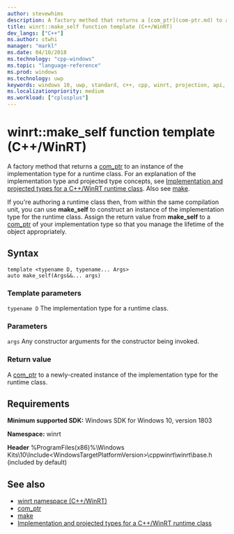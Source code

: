 ```yaml
---
author: stevewhims
description: A factory method that returns a [com_ptr](com-ptr.md) to an instance of the implementation type for a runtime class.
title: winrt::make_self function template (C++/WinRT)
dev_langs: ["C++"]
ms.author: stwhi
manager: "markl"
ms.date: 04/10/2018
ms.technology: "cpp-windows"
ms.topic: "language-reference"
ms.prod: windows
ms.technology: uwp
keywords: windows 10, uwp, standard, c++, cpp, winrt, projection, api, reference, construct, instantiate, implementation
ms.localizationpriority: medium
ms.workload: ["cplusplus"]
---
```


# winrt::make_self function template (C++/WinRT)
A factory method that returns a [com_ptr](com-ptr.md) to an instance of the implementation type for a runtime class. For an explanation of the implementation type and projected type concepts, see [Implementation and projected types for a C++/WinRT runtime class](/windows/uwp/cpp-and-winrt-apis/ctors-runtimeclass-activation). Also see [make](make.md).

If you're authoring a runtime class then, from within the same compilation unit, you can use **make_self** to construct an instance of the implementation type for the runtime class. Assign the return value from **make_self** to a [com_ptr](com-ptr.md) of your implementation type so that you manage the lifetime of the object appropriately.

## Syntax
```cppwinrt
template <typename D, typename... Args>
auto make_self(Args&&... args)
```

### Template parameters
`typename D`
The implementation type for a runtime class.

### Parameters
`args`
Any constructor arguments for the constructor being invoked.

### Return value 
A [com_ptr](com-ptr.md) to a newly-created instance of the implementation type for the runtime class.

## Requirements
**Minimum supported SDK:** Windows SDK for Windows 10, version 1803

**Namespace:** winrt

**Header** %ProgramFiles(x86)%\Windows Kits\10\Include\<WindowsTargetPlatformVersion>\cppwinrt\winrt\base.h (included by default)

## See also 
* [winrt namespace (C++/WinRT)](winrt.md)
* [com_ptr](com-ptr.md)
* [make](make.md)
* [Implementation and projected types for a C++/WinRT runtime class](/windows/uwp/cpp-and-winrt-apis/ctors-runtimeclass-activation)